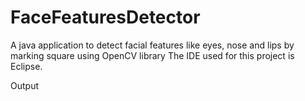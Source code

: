 # FaceFeaturesDetector
A java application to detect facial features like eyes, nose and lips by marking square using OpenCV library
The IDE used for this project is Eclipse.

Output
